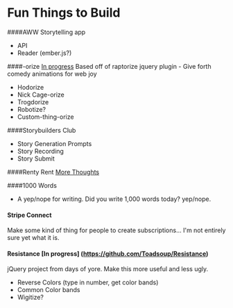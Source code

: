 Fun Things to Build
===============

####AWW
Storytelling app
* API
* Reader (ember.js?)

####-orize [In progress](https://github.com/Toadsoup/orize)
Based off of raptorize jquery plugin - Give forth comedy animations for web joy
* Hodorize
* Nick Cage-orize
* Trogdorize
* Robotize?
* Custom-thing-orize

####Storybuilders Club
* Story Generation Prompts
* Story Recording 
* Story Submit

####Renty Rent [More Thoughts](https://github.com/Toadsoup/Sketchbook/blob/master/RentyRent/basic.md)

####1000 Words  
* A yep/nope for writing.  Did you write 1,000 words today? yep/nope.  

#### Stripe Connect
Make some kind of thing for people to create subscriptions...  I'm not entirely sure yet what it is.

#### Resistance [In progress] (https://github.com/Toadsoup/Resistance)
jQuery project from days of yore.  Make this more useful and less ugly.
* Reverse Colors (type in number, get color bands)
* Common Color bands
* Wigitize?

